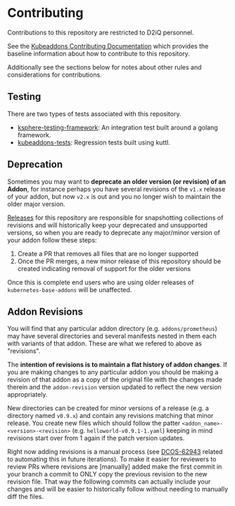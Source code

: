 # Contributing

Contributions to this repository are restricted to D2iQ personnel.

See the [Kubeaddons Contributing Documentation](https://github.com/mesosphere/kubeaddons/blob/master/CONTRIBUTING.md) which provides the baseline information about how to contribute to this repository.

Additionally see the sections below for notes about other rules and considerations for contributions.

## Testing

There are two types of tests associated with this repository.
* [ksphere-testing-framework](https://github.com/mesosphere/ksphere-testing-framework): An integration test built around a golang framework.
* [kubeaddons-tests](https://github.com/mesosphere/kubeaddons-tests): Regression tests built using kuttl.

## Deprecation

Sometimes you may want to **deprecate an older version (or revision) of an Addon**, for instance perhaps you have several revisions of the `v1.x` release of your addon, but now `v2.x` is out and you no longer wish to maintain the older major version.

[Releases](/README.md#Releases) for this repository are responsible for snapshotting collections of revisions and will historically keep your deprecated and unsupported versions, so when you are ready to deprecate any major/minor version of your addon follow these steps:

1. Create a PR that removes all files that are no longer supported
2. Once the PR merges, a new minor release of this repository should be created indicating removal of support for the older versions

Once this is complete end users who are using older releases of `kubernetes-base-addons` will be unaffected.

## Addon Revisions

You will find that any particular addon directory (e.g. `addons/prometheus`) may have several directories and several manifests nested in them each with variants of that addon. These are what we refered to above as "revisions".

The **intention of revisions is to maintain a flat history of addon changes**. If you are making changes to any particular addon you should be making a revision of that addon as a copy of the original file with the changes made therein and the `addon-revision` version updated to reflect the new version appropriately.

New directories can be created for minor versions of a release (e.g. a directory named `v0.9.x`) and contain any revisions matching that minor release. You create new files which should follow the patter `<addon_name>-<version>-<revision>` (e.g. `helloworld-v0.9.1-1.yaml`) keeping in mind revisions start over from 1 again if the patch version updates.

Right now adding revisions is a manual process (see [DCOS-62943](https://jira.mesosphere.com/browse/DCOS-62943) related to automating this in future iterations). To make it easier for reviewers to review PRs where revisions are [manually] added make the first commit in your branch a commit to ONLY copy the previous revision to the new revision file. That way the following commits can actually include your changes and will be easier to historically follow without needing to manually diff the files.
